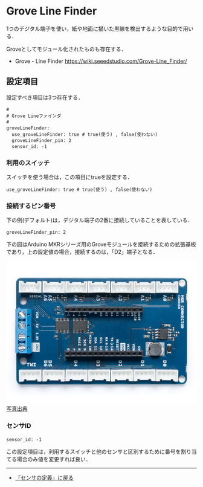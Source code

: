 # Grove Line Finder

1つのデジタル端子を使い，紙や地面に描いた黒線を検出するような目的で用いる．


Groveとしてモジュール化されたものも存在する．

- Grove - Line Finder https://wiki.seeedstudio.com/Grove-Line_Finder/


## 設定項目
設定すべき項目は3つ存在する．

```
#
# Grove Lineファインダ
#
groveLineFinder:
  use_groveLineFinder: true # true(使う) , false(使わない)
  groveLineFinder_pin: 2
  sensor_id: -1
```

### 利用のスイッチ
スイッチを使う場合は，この項目にtrueを設定する．
```
use_groveLineFinder: true # true(使う) , false(使わない)
```


### 接続するピン番号

下の例(デフォルト)は，デジタル端子の2番に接続していることを表している．
```
groveLineFinder_pin: 2
```

下の図はArduino MKRシリーズ用のGroveモジュールを接続するための拡張基板であり，上の設定値の場合，接続するのは，「D2」端子となる．

![Alt text](../../images/MKR_carrier.png)
[写真出典](https://store-usa.arduino.cc/products/arduino-mkr-connector-carrier-grove-compatible)


### センサID
```
sensor_id: -1
```
この設定項目は，利用するスイッチと他のセンサと区別するために番号を割り当てる場合のみ値を変更すれば良い．

***

- [「センサの定義」に戻る](../SensorDefinition.md)

